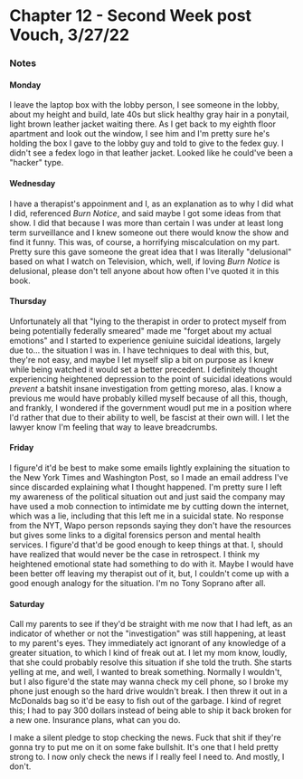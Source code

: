 # Chapter 12 - Second Week post Vouch, 3/27/22

### Notes

#### Monday

I leave the laptop box with the lobby person, I see someone in the lobby, about my height and build, late 40s but slick healthy gray hair in a ponytail, light brown leather jacket waiting there. As I get back to my eighth floor apartment and look out the window, I see him and I'm pretty sure he's holding the box I gave to the lobby guy and told to give to the fedex guy. I didn't see a fedex logo in that leather jacket. Looked like he could've been a "hacker" type.

#### Wednesday

I have a therapist's appoinment and I, as an explanation as to why I did what I did, referenced _Burn Notice_, and said maybe I got some ideas from that show. I did that because I was more than certain I was under at least long term surveillance and I knew someone out there would know the show and find it funny. This was, of course, a horrifying miscalculation on my part. Pretty sure this gave someone the great idea that I was literally "delusional" based on what I watch on Television, which, well, if loving _Burn Notice_ is delusional, please don't tell anyone about how often I've quoted it in this book.

#### Thursday

Unfortunately all that "lying to the therapist in order to protect myself from being potentially federally smeared" made me "forget about my actual emotions" and I started to experience geniuine suicidal ideations, largely due to... the situation I was in. I have techniques to deal with this, but, they're not easy, and maybe I let myself slip a bit on purpose as I knew while being watched it would set a better precedent. I definitely thought experiencing heightened depression to the point of suicidal ideations would _prevent_ a batshit insane investigation from getting moreso, alas. I know a previous me would have probably killed myself because of all this, though, and frankly, I wondered if the government woudl put me in a position where I'd rather that due to their ability to well, be fascist at their own will. I let the lawyer know I'm feeling that way to leave breadcrumbs.

#### Friday

I figure'd it'd be best to make some emails lightly explaining the situation to the New York Times and Washington Post, so I made an email address I've since discarded explaining what I thought happened. I'm pretty sure I left my awareness of the political situation out and just said the company may have used a mob connection to intimidate me by cutting down the internet, which was a lie, including that this left me in a suicidal state. No response from the NYT, Wapo person repsonds saying they don't have the resources but gives some links to a digital forensics person and mental health services. I figure'd that'd be good enough to keep things at that. I, should have realized that would never be the case in retrospect. I think my heightened emotional state had something to do with it. Maybe I would have been better off leaving my therapist out of it, but, I couldn't come up with a good enough analogy for the situation. I'm no Tony Soprano after all.

#### Saturday

Call my parents to see if they'd be straight with me now that I had left, as an indicator of whether or not the "investigation" was still happening, at least to my parent's eyes. They immediately act ignorant of any knowledge of a greater situation, to which I kind of freak out at. I let my mom know, loudly, that she could probably resolve this situation if she told the truth. She starts yelling at me, and well, I wanted to break something. Normally I wouldn't, but I also figure'd the state may wanna check my cell phone, so I broke my phone just enough so the hard drive wouldn't break. I then threw it out in a McDonalds bag so it'd be easy to fish out of the garbage. I kind of regret this; I had to pay 300 dollars instead of being able to ship it back broken for a new one. Insurance plans, what can you do.

I make a silent pledge to stop checking the news. Fuck that shit if they're gonna try to put me on it on some fake bullshit. It's one that I held pretty strong to. I now only check the news if I really feel I need to. And mostly, I don't.
